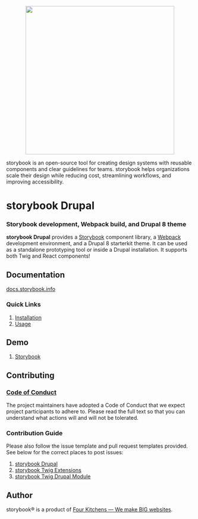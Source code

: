 <p align="center"><img src="https://raw.githubusercontent.com/storybook-ds/documentation/master/.gitbook/assets/logo.png" width="400"/></p>

storybook is an open-source tool for creating design systems with reusable components and clear guidelines for teams. storybook helps organizations scale their design while reducing cost, streamlining workflows, and improving accessibility.

# storybook Drupal

### Storybook development, Webpack build, and Drupal 8 theme

**storybook Drupal** provides a [Storybook](https://storybook.js.org/) component library, a [Webpack](https://webpack.js.org/) development environment, and a Drupal 8 starterkit theme. It can be used as a standalone prototyping tool or inside a Drupal installation. It supports both Twig and React components!

## Documentation

[docs.storybook.info](https://docs.storybook.info/)

### Quick Links

1. [Installation](https://docs.storybook.info/installation/design-system)
2. [Usage](https://docs.storybook.info/usage/commands)

## Demo

1. [Storybook](http://storybook.storybook.info/)

## Contributing

### [Code of Conduct](https://github.com/storybook-ds/storybook-drupal/blob/master/CODE_OF_CONDUCT.md)

The project maintainers have adopted a Code of Conduct that we expect project participants to adhere to. Please read the full text so that you can understand what actions will and will not be tolerated.

### Contribution Guide

Please also follow the issue template and pull request templates provided. See below for the correct places to post issues:

1. [storybook Drupal](https://github.com/storybook-ds/storybook-drupal/issues)
3. [storybook Twig Extensions](https://github.com/storybook-ds/storybook-twig-extensions/issues)
4. [storybook Twig Drupal Module](https://www.drupal.org/project/issues/storybook_twig)

## Author

storybook&reg; is a product of [Four Kitchens &mdash; We make BIG websites](https://fourkitchens.com).
